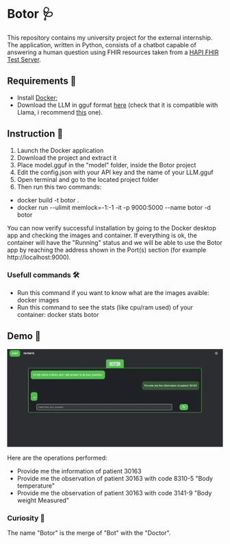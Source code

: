# Botor 🩺
This repository contains my university project for the external internship. The application, written in Python, consists of a chatbot capable of answering a human question using FHIR resources taken from a [HAPI FHIR Test Server](https://hapi.fhir.org/).

## Requirements 📝
- Install [Docker](https://www.docker.com/products/docker-desktop/);
- Download the LLM in gguf format [here](https://huggingface.co/TheBloke) (check that it is compatible with Llama, i recommend [this](https://huggingface.co/TheBloke/Mistral-7B-Instruct-v0.1-GGUF) one).

## Instruction 📖
1. Launch the Docker application
2. Download the project and extract it
3. Place model.gguf in the "model" folder, inside the Botor project
4. Edit the config.json with your API key and the name of your LLM.gguf
5. Open terminal and go to the located project folder
6. Then run this two commands: 
  - docker build -t botor .
  - docker run --ulimit memlock=-1:-1 -it -p 9000:5000 --name botor -d botor

You can now verify successful installation by going to the Docker desktop app and checking the images and container. If everything is ok, the container will have the "Running" status and we will be able to use the Botor app by reaching the address shown in the Port(s) section (for example http://localhost:9000).

### Usefull commands 🛠️
- Run this command if you want to know what are the images avaible: docker images
- Run this command to see the stats (like cpu/ram used) of your container: docker stats botor

## Demo 🎥
![gif](./model/Botor.gif)

Here are the operations performed:
- Provide me the information of patient 30163
- Provide me the observation of patient 30163 with code 8310-5 "Body temperature"
- Provide me the observation of patient 30163 with code 3141-9 "Body weight Measured"

### Curiosity 🧐
The name "Botor" is the merge of "Bot" with the "Doctor".
